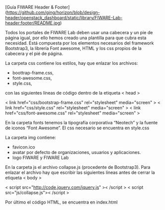 [Guía FIWARE Header & Footer] (https://github.com/ging/horizon/blob/design-header/openstack_dashboard/static/library/FIWARE-Lab-header:footer/README.jpg)

Todos los portales de FIWARE Lab deben usar una cabecera y un pie de página igual, por ello hemos creado una plantilla para que cubra esta necesidad. Está compuesta por los elementos necesarios del framework Bootstrap3, la librería Font awesome, HTML y los css propios de la cabecera y el pié de página.



La carpeta css contiene los estilos, hay que enlazar los archivos: 
  - boottrap-frame.css, 
  - font-awesome.css,  
  - style.css,

con las siguientes líneas de código dentro de la etiqueta < head >

  < link href="css/bootstrap-frame.css" rel="stylesheet" media="screen" >
  < link href="css/style.css" rel="stylesheet" media="screen" >
  < link href="css/font-awesome.css" rel="stylesheet" media="screen" >



En la carpeta fonts tenemos la tipografía corporativa “Neotech” y la fuente de iconos “Font Awesome”. El css necesario se encuentra en style.css



La carpeta img contiene: 
  - favicon.ico
  - avatar por defecto de organizaciones, usuarios y aplicaciones.
  - logo FIWARE y FIWARE Lab



En la carpeta js el archivo collapse.js (procedente de Bootstrap3). Para enlazar el archivo hay que escribir las siguientes líneas antes de cerrar la etiqueta < body > 

  < script src="http://code.jquery.com/jquery.js" >< /script >
  < script src="js/collapse.js">< /script >


Por último el código HTML, se encuentra en index.html 
